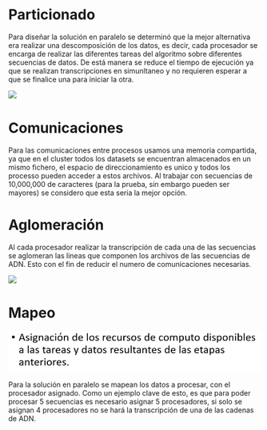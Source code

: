 # Particionado
Para diseñar la solución en paralelo se determinó que la mejor alternativa era realizar una descomposición de los datos, es decir, cada procesador se encarga de realizar las diferentes tareas del algoritmo sobre diferentes secuencias de datos. De está manera se reduce el tiempo de ejecución ya que se realizan transcripciones en simunltaneo y no requieren esperar a que se finalice una para iniciar la otra.

![](Imagenes/DescomposiciónDatos.PNG)

# Comunicaciones
Para las comunicaciones entre procesos usamos una memoria compartida, ya que en el cluster todos los datasets se encuentran almacenados en un mismo fichero, el espacio de direccionamiento es unico y todos los processo pueden acceder a estos archivos. Al trabajar con secuencias de 10,000,000 de caracteres (para la prueba, sin embargo pueden ser mayores) se considero que esta seria la mejor opción.

# Aglomeración
Al cada procesador realizar la transcripción de cada una de las secuencias se aglomeran las lineas que componen los archivos de las secuencias de ADN. Esto con el fin de reducir el numero de comunicaciones necesarias.

![](Imagenes/Aglomeración.PNG)

# Mapeo
![](Imagenes/Mapeo.PNG)

Para la solución en paralelo se mapean los datos a procesar, con el procesador asignado. Como un ejemplo clave de esto, es que para poder procesar 5 secuencias es necesario asignar 5 procesadores, si solo se asignan 4 procesadores no se hará la transcripción de una de las cadenas de ADN.
